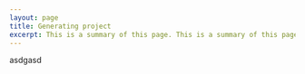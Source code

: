 ```yaml
---
layout: page
title: Generating project
excerpt: This is a summary of this page. This is a summary of this page. This is a summary of this page
---
```


asdgasd
